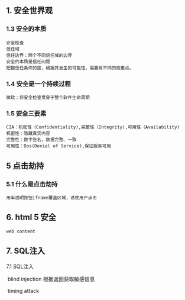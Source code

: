## 1. 安全世界观

### 1.3 安全的本质
    安全检查
    信任域
    信任边界：两个不同信任域的边界
    安全的本质是信任问题
    把握信任条件的度，根据其发生的可能性，需要有不同的侧重点。

### 1.4 安全是一个持续过程
    微软：将安全检查贯穿于整个软件生命周期

### 1.5 安全三要素
    CIA：机密性（Confidentiality),完整性（Integrity),可用性（Availability)
    机密性：隐藏真实内容
    完整性：数字签名，数据完整、一致
    可用性：Dos(Denial of Service),保证服务可用

## 5 点击劫持

### 5.1 什么是点击劫持
    用半透明按钮iframe覆盖区域，诱使用户点击
## 6. html 5 安全

	web content

## 7. SQL注入

7.1 SQL注入

​	blind injection 根据返回获取敏感信息

​	timing attack